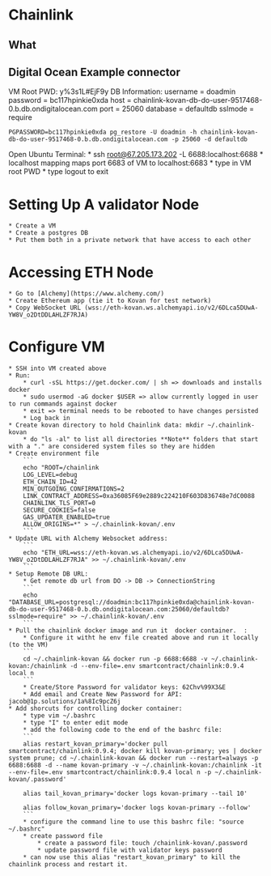 # Chainlink

## What



## Digital Ocean Example connector
VM Root PWD: y%3s1L#EjF9y
DB Information: 
    username = doadmin
    password = bc117hpinkie0xda
    host = chainlink-kovan-db-do-user-9517468-0.b.db.ondigitalocean.com
    port = 25060
    database = defaultdb
    sslmode = require

    PGPASSWORD=bc117hpinkie0xda pg_restore -U doadmin -h chainlink-kovan-db-do-user-9517468-0.b.db.ondigitalocean.com -p 25060 -d defaultdb 

Open Ubuntu Terminal: 
    * ssh root@67.205.173.202 -L 6688:localhost:6688
        * localhost mapping maps port 6683 of VM to localhost:6683
    * type in VM root PWD
    * type logout to exit

# Setting Up A validator Node
    * Create a VM
    * Create a postgres DB
    * Put them both in a private network that have access to each other

# Accessing ETH Node
    * Go to [Alchemy](https://www.alchemy.com/)
    * Create Ethereum app (tie it to Kovan for test network)
    * Copy WebSocket URL (wss://eth-kovan.ws.alchemyapi.io/v2/6DLca5DUwA-YW8V_o2DtDDLAHLZF7RJA)

# Configure VM
    * SSH into VM created above
    * Run: 
        * curl -sSL https://get.docker.com/ | sh => downloads and installs docker
        * sudo usermod -aG docker $USER => allow currently logged in user to run commands against docker
        * exit => terminal needs to be rebooted to have changes persisted
        * Log back in
    * Create kovan directory to hold Chainlink data: mkdir ~/.chainlink-kovan
        * do "ls -al" to list all directories **Note** folders that start with a "." are considered system files so they are hidden
    * Create environment file
        ```
        echo "ROOT=/chainlink
        LOG_LEVEL=debug
        ETH_CHAIN_ID=42
        MIN_OUTGOING_CONFIRMATIONS=2
        LINK_CONTRACT_ADDRESS=0xa36085F69e2889c224210F603D836748e7dC0088
        CHAINLINK_TLS_PORT=0
        SECURE_COOKIES=false
        GAS_UPDATER_ENABLED=true
        ALLOW_ORIGINS=*" > ~/.chainlink-kovan/.env
        ```
    * Update URL with Alchemy Websocket address: 
        ```
        echo "ETH_URL=wss://eth-kovan.ws.alchemyapi.io/v2/6DLca5DUwA-YW8V_o2DtDDLAHLZF7RJA" >> ~/.chainlink-kovan/.env
        ```
    * Setup Remote DB URL:
        * Get remote db url from DO -> DB -> ConnectionString
        ```
        echo "DATABASE_URL=postgresql://doadmin:bc117hpinkie0xda@chainlink-kovan-db-do-user-9517468-0.b.db.ondigitalocean.com:25060/defaultdb?sslmode=require" >> ~/.chainlink-kovan/.env
        ```
    * Pull the chainlink docker image and run it  docker container.  : 
        * Configure it witht he env file created above and run it locally (to the VM)
        ```
        cd ~/.chainlink-kovan && docker run -p 6688:6688 -v ~/.chainlink-kovan:/chainlink -d --env-file=.env smartcontract/chainlink:0.9.4 local n
        ```
        * Create/Store Password for validator keys: 62Chv%99X3&E
        * Add email and Create New Password for API: jacob@1p.solutions/1a%8Ic9pcZ6j
    * Add shorcuts for controlling docker container:
        * type vim ~/.bashrc
        * type "I" to enter edit mode
        * add the following code to the end of the bashrc file: 
        ```
        alias restart_kovan_primary='docker pull smartcontract/chainlink:0.9.4; docker kill kovan-primary; yes | docker system prune; cd ~/.chainlink-kovan && docker run --restart=always -p 6688:6688 -d --name kovan-primary -v ~/.chainlink-kovan:/chainlink -it --env-file=.env smartcontract/chainlink:0.9.4 local n -p ~/.chainlink-kovan/.password'

        alias tail_kovan_primary='docker logs kovan-primary --tail 10'

        alias follow_kovan_primary='docker logs kovan-primary --follow'
        ```
        * configure the command line to use this bashrc file: "source ~/.bashrc"
        * create password file
            * create a password file: touch /chainlink-kovan/.password
            * update password file with validator keys password
        * can now use this alias "restart_kovan_primary" to kill the chainlink process and restart it.
